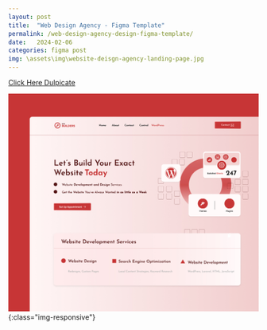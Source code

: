 ```yaml
---
layout: post
title:  "Web Design Agency - Figma Template"
permalink: /web-design-agency-design-figma-template/
date:   2024-02-06
categories: figma post
img: \assets\img\website-deisgn-agency-landing-page.jpg
---
```



<a class="button" href="https://www.figma.com/community/file/1296574604709171974/site-builder-landing-page" target="_blank">Click Here Dulpicate</a>

![image-title-here](\assets\img\website-deisgn-agency-landing-page.jpg){:class="img-responsive"}
